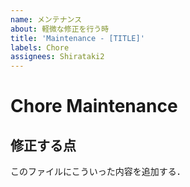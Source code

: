 ```yaml
---
name: メンテナンス
about: 軽微な修正を行う時
title: 'Maintenance - [TITLE]'
labels: Chore
assignees: Shirataki2
---
```


# Chore Maintenance

## 修正する点

このファイルにこういった内容を追加する．
